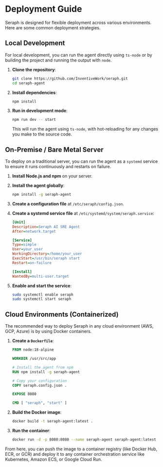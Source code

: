 # Deployment Guide

Seraph is designed for flexible deployment across various environments. Here are some common deployment strategies.

## Local Development

For local development, you can run the agent directly using `ts-node` or by building the project and running the output with `node`.

1.  **Clone the repository**:
    ```bash
    git clone https://github.com/InventiveWork/seraph.git
    cd seraph-agent
    ```

2.  **Install dependencies**:
    ```bash
    npm install
    ```

3.  **Run in development mode**:
    ```bash
    npm run dev -- start
    ```

    This will run the agent using `ts-node`, with hot-reloading for any changes you make to the source code.

## On-Premise / Bare Metal Server

To deploy on a traditional server, you can run the agent as a `systemd` service to ensure it runs continuously and restarts on failure.

1.  **Install Node.js and npm** on your server.
2.  **Install the agent globally**:
    ```bash
    npm install -g seraph-agent
    ```
3.  **Create a configuration file** at `/etc/seraph/config.json`.
4.  **Create a systemd service file** at `/etc/systemd/system/seraph.service`:

    ```ini
    [Unit]
    Description=Seraph AI SRE Agent
    After=network.target

    [Service]
    Type=simple
    User=your_user
    WorkingDirectory=/home/your_user
    ExecStart=/usr/bin/seraph start
    Restart=on-failure

    [Install]
    WantedBy=multi-user.target
    ```

5.  **Enable and start the service**:
    ```bash
    sudo systemctl enable seraph
    sudo systemctl start seraph
    ```

## Cloud Environments (Containerized)

The recommended way to deploy Seraph in any cloud environment (AWS, GCP, Azure) is by using Docker containers.

1.  **Create a `Dockerfile`**:

    ```dockerfile
    FROM node:18-alpine

    WORKDIR /usr/src/app

    # Install the agent from npm
    RUN npm install -g seraph-agent

    # Copy your configuration
    COPY seraph.config.json .

    EXPOSE 8080

    CMD [ "seraph", "start" ]
    ```

2.  **Build the Docker image**:
    ```bash
    docker build -t seraph-agent:latest .
    ```

3.  **Run the container**:
    ```bash
    docker run -d -p 8080:8080 --name seraph-agent seraph-agent:latest
    ```

From here, you can push the image to a container registry (like Docker Hub, ECR, or GCR) and deploy it to any container orchestration service like Kubernetes, Amazon ECS, or Google Cloud Run.
